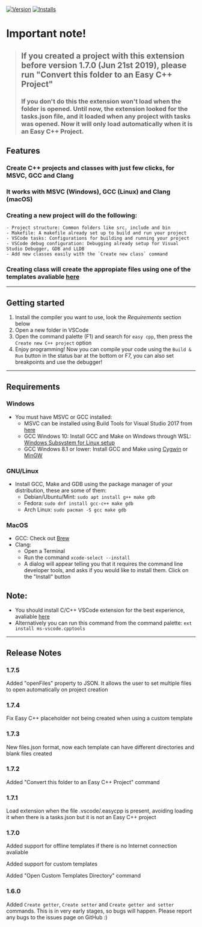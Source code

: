 [![Version][version-badge]][marketplace]
[![Installs][installs-badge]][marketplace]

# Important note!
>## If you created a project with this extension before version 1.7.0 (Jun 21st 2019), please run "Convert this folder to an Easy C++ Project"
>### If you don't do this the extension won't load when the folder is opened. Until now, the extension looked for the tasks.json file, and it loaded when any project with tasks was opened. Now it will only load automatically when it is an Easy C++ Project.

## Features

### Create C++ projects and classes with just few clicks, for MSVC, GCC and Clang

### It works with MSVC (Windows), GCC (Linux) and Clang (macOS)

### Creating a new project will do the following:
    - Project structure: Common folders like src, include and bin
    - Makefile: A makefile already set up to build and run your project
    - VSCode tasks: Configurations for building and running your project
    - VSCode debug configuration: Debugging already setup for Visual Studio Debugger, GDB and LLDB
    - Add new classes easily with the `Create new class` command

### Creating class will create the appropiate files using one of the templates avaliable [here](https://github.com/acharluk/easy-cpp-projects/tree/master/templates/classes)

---

## Getting started

1. Install the compiler you want to use, look the _Requirements_ section below
2. Open a new folder in VSCode
3. Open the command palette (F1) and search for `easy cpp`, then press the `Create new C++ project` option
4. Enjoy programming! Now you can compile your code using the `Build & Run` button in the status bar at the bottom or F7, you can also set breakpoints and use the debugger!

---

## Requirements

### Windows

- You must have MSVC or GCC installed:
    + MSVC can be installed using Build Tools for Visual Studio 2017 from [here](https://www.visualstudio.com/downloads/)
    + GCC Windows 10: Install GCC and Make on Windows through WSL: [Windows Subsystem for Linux setup](https://github.com/acharluk/UsefulStuff/blob/master/windows/setup_wsl.md)
    + GCC Windows 8.1 or lower: Install GCC and Make using [Cygwin](https://www.cygwin.com/) or [MinGW](http://www.mingw.org/)

### GNU/Linux

- Install GCC, Make and GDB using the package manager of your distribution, these are some of them:
    + Debian/Ubuntu/Mint: `sudo apt install g++ make gdb`
    + Fedora: `sudo dnf install gcc-c++ make gdb`
    + Arch Linux: `sudo pacman -S gcc make gdb`

### MacOS

- GCC: Check out [Brew](https://brew.sh/)
- Clang:
    + Open a Terminal
    + Run the command `xcode-select --install`
    + A dialog will appear telling you that it requires the command line developer tools, and asks if you would like to install them. Click on the "Install" button

## Note:
- You should install C/C++ VSCode extension for the best experience, avaliable [here](https://marketplace.visualstudio.com/items?itemName=ms-vscode.cpptools)
- Alternatively you can run this command from the command palette: `ext install ms-vscode.cpptools`

---

## Release Notes

### 1.7.5

Added "openFiles" property to JSON. It allows the user to set multiple files to open automatically on project creation

### 1.7.4

Fix Easy C++ placeholder not being created when using a custom template

### 1.7.3

New files.json format, now each template can have different directories and blank files created

### 1.7.2

Added "Convert this folder to an Easy C++ Project" command

### 1.7.1

Load extension when the file .vscode/.easycpp is present, avoiding loading it when there is a tasks.json but it is not an Easy C++ project

### 1.7.0

Added support for offline templates if there is no Internet connection avaliable

Added support for custom templates

Added "Open Custom Templates Directory" command

### 1.6.0

Added `Create getter`, `Create setter` and `Create getter and setter` commands. This is in very early stages, so bugs will happen. Please report any bugs to the issues page on GitHub :)


[version-badge]: https://vsmarketplacebadge.apphb.com/version/ACharLuk.easy-cpp-projects.svg
[installs-badge]: https://vsmarketplacebadge.apphb.com/installs/ACharLuk.easy-cpp-projects.svg
[marketplace]: https://marketplace.visualstudio.com/items?itemName=ACharLuk.easy-cpp-projects